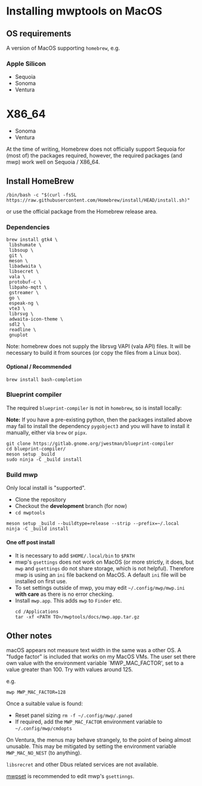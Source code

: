 # Installing mwptools on MacOS

## OS requirements

A version of MacOS supporting `homebrew`, e.g.

### Apple Silicon

* Sequoia
* Sonoma
* Ventura

# X86_64

* Sonoma
* Ventura

At the time of writing, Homebrew does not officially support Sequoia for (most of) the packages required, however, the required packages (and mwp) work well on Sequoia / X86_64.

## Install HomeBrew

```
/bin/bash -c "$(curl -fsSL https://raw.githubusercontent.com/Homebrew/install/HEAD/install.sh)"
```

or use the official package from the Homebrew release area.

### Dependencies

```
brew install gtk4 \
 libshumate \
 libsoup \
 git \
 meson \
 libadwaita \
 libsecret \
 vala \
 protobuf-c \
 libpaho-mqtt \
 gstreamer \
 go \
 espeak-ng \
 vte3 \
 librsvg \
 adwaita-icon-theme \
 sdl2 \
 readline \
 gnuplot
```

Note: homebrew does not supply the librsvg VAPI (vala API) files. It will be necessary to build it from sources (or copy the files from a Linux box).

#### Optional / Recommended

```
brew install bash-completion
```

### Blueprint compiler

The required `blueprint-compiler` is not in `homebrew`, so is install locally:

**Note:** If you have a pre-existing python, then the packages installed above may fail to install the dependency `pygobject3` and you will have to install it manually, either via `brew` or `pipx`.

```
git clone https://gitlab.gnome.org/jwestman/blueprint-compiler
cd blueprint-compiler/
meson setup _build
sudo ninja -C _build install
```

### Build mwp

Only local install is "supported".

* Clone the repository
* Checkout the **development** branch (for now)
* `cd mwptools`

```
meson setup _build --buildtype=release --strip --prefix=~/.local
ninja -C _build install
```

#### One off post install

* It is necessary to add `$HOME/.local/bin` to `$PATH`
* mwp's `gsettings` does not work on MacOS (or more strictly, it does, but `mwp` and `gsettings` do not share storage, which is not helpful). Therefore mwp is using an `ini` file backend on MacOS. A default `ini` file will be installed on first use.
* To set settings outside of mwp, you may edit  `~/.config/mwp/mwp.ini` **with care** as there is no error checking.
* Install `mwp.app`. This adds `mwp` to `Finder` etc.
  ```
  cd /Applications
  tar -xf <PATH TO>/mwptools/docs/mwp.app.tar.gz
  ```

## Other notes

macOS appears not measure text width in the same was a other OS. A "fudge factor" is included that works on my MacOS VMs. The user set there own value with the environment variable `MWP_MAC_FACTOR', set to a value greater than 100. Try with values around 125.

e.g.
```
mwp MWP_MAC_FACTOR=128
```
Once a suitable value is found:

* Reset panel sizing `rm -f ~/.config/mwp/.paned`
* If required, add the `MWP_MAC_FACTOR` environment variable to `~/.config/mwp/cmdopts`

On Ventura, the menus may behave strangely, to the point of being almost unusable. This may be mitigated by setting the environment variable `MWP_MAC_NO_NEST` (to anything).

`libsrecret` and other Dbus related services are not available.


[mwpset](mwpset.md) is recommended to edit mwp's `gsettinngs`.
